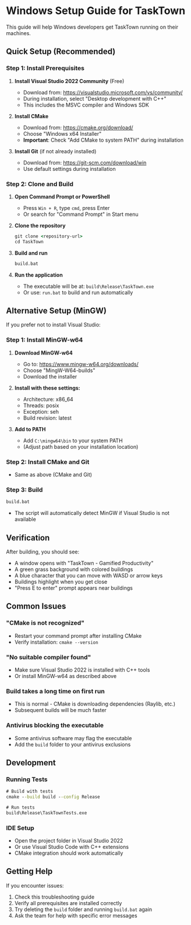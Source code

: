 # Windows Setup Guide for TaskTown

This guide will help Windows developers get TaskTown running on their machines.

## Quick Setup (Recommended)

### Step 1: Install Prerequisites

1. **Install Visual Studio 2022 Community** (Free)
   - Download from: https://visualstudio.microsoft.com/vs/community/
   - During installation, select "Desktop development with C++"
   - This includes the MSVC compiler and Windows SDK

2. **Install CMake**
   - Download from: https://cmake.org/download/
   - Choose "Windows x64 Installer"
   - **Important**: Check "Add CMake to system PATH" during installation

3. **Install Git** (if not already installed)
   - Download from: https://git-scm.com/download/win
   - Use default settings during installation

### Step 2: Clone and Build

1. **Open Command Prompt or PowerShell**
   - Press `Win + R`, type `cmd`, press Enter
   - Or search for "Command Prompt" in Start menu

2. **Clone the repository**
   ```cmd
   git clone <repository-url>
   cd TaskTown
   ```

3. **Build and run**
   ```cmd
   build.bat
   ```

4. **Run the application**
   - The executable will be at: `build\Release\TaskTown.exe`
   - Or use: `run.bat` to build and run automatically

## Alternative Setup (MinGW)

If you prefer not to install Visual Studio:

### Step 1: Install MinGW-w64

1. **Download MinGW-w64**
   - Go to: https://www.mingw-w64.org/downloads/
   - Choose "MingW-W64-builds"
   - Download the installer

2. **Install with these settings:**
   - Architecture: x86_64
   - Threads: posix
   - Exception: seh
   - Build revision: latest

3. **Add to PATH**
   - Add `C:\mingw64\bin` to your system PATH
   - (Adjust path based on your installation location)

### Step 2: Install CMake and Git
   - Same as above (CMake and Git)

### Step 3: Build
   ```cmd
   build.bat
   ```
   - The script will automatically detect MinGW if Visual Studio is not available

## Verification

After building, you should see:
- A window opens with "TaskTown - Gamified Productivity"
- A green grass background with colored buildings
- A blue character that you can move with WASD or arrow keys
- Buildings highlight when you get close
- "Press E to enter" prompt appears near buildings

## Common Issues

### "CMake is not recognized"
- Restart your command prompt after installing CMake
- Verify installation: `cmake --version`

### "No suitable compiler found"
- Make sure Visual Studio 2022 is installed with C++ tools
- Or install MinGW-w64 as described above

### Build takes a long time on first run
- This is normal - CMake is downloading dependencies (Raylib, etc.)
- Subsequent builds will be much faster

### Antivirus blocking the executable
- Some antivirus software may flag the executable
- Add the `build` folder to your antivirus exclusions

## Development

### Running Tests
```cmd
# Build with tests
cmake --build build --config Release

# Run tests
build\Release\TaskTownTests.exe
```

### IDE Setup
- Open the project folder in Visual Studio 2022
- Or use Visual Studio Code with C++ extensions
- CMake integration should work automatically

## Getting Help

If you encounter issues:
1. Check this troubleshooting guide
2. Verify all prerequisites are installed correctly
3. Try deleting the `build` folder and running `build.bat` again
4. Ask the team for help with specific error messages